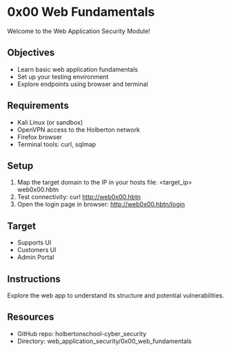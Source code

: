 # 0x00 Web Fundamentals

Welcome to the Web Application Security Module!

## Objectives
- Learn basic web application fundamentals
- Set up your testing environment
- Explore endpoints using browser and terminal

## Requirements
- Kali Linux (or sandbox)
- OpenVPN access to the Holberton network
- Firefox browser
- Terminal tools: curl, sqlmap

## Setup
1. Map the target domain to the IP in your hosts file:
   <target_ip> web0x00.hbtn
2. Test connectivity:
   curl http://web0x00.hbtn
3. Open the login page in browser:
   http://web0x00.hbtn/login

## Target
- Supports UI
- Customers UI
- Admin Portal

## Instructions
Explore the web app to understand its structure and potential vulnerabilities.

## Resources
- GitHub repo: holbertonschool-cyber_security
- Directory: web_application_security/0x00_web_fundamentals

